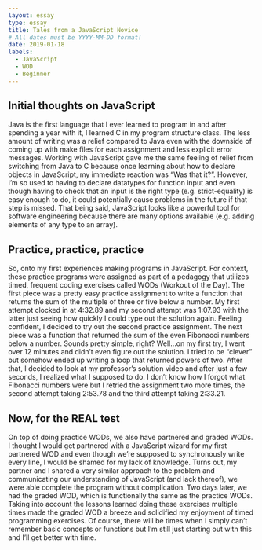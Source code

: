```yaml
---
layout: essay
type: essay
title: Tales from a JavaScript Novice
# All dates must be YYYY-MM-DD format!
date: 2019-01-18
labels:
  - JavaScript
  - WOD
  - Beginner
---
```


## Initial thoughts on JavaScript

Java is the first language that I ever learned to program in and after spending a year with it, I learned C in my program structure class. The less amount of writing was a relief compared to Java even with the downside of coming up with make files for each assignment and less explicit error messages. Working with JavaScript gave me the same feeling of relief from switching from Java to C because once learning about how to declare objects in JavaScript, my immediate reaction was “Was that it?”. However, I’m so used to having to declare datatypes for function input and even though having to check that an input is the right type (e.g. strict-equality) is easy enough to do, it could potentially cause problems in the future if that step is missed. That being said, JavaScript looks like a powerful tool for software engineering because there are many options available (e.g. adding elements of any type to an array).

## Practice, practice, practice

So, onto my first experiences making programs in JavaScript. For context, these practice programs were assigned as part of a pedagogy that utilizes timed, frequent coding exercises called WODs (Workout of the Day). The first piece was a pretty easy practice assignment to write a function that returns the sum of the multiple of three or five below a number. My first attempt clocked in at 4:32.89 and my second attempt was 1:07.93 with the latter just seeing how quickly I could type out the solution again. Feeling confident, I decided to try out the second practice assignment. The next piece was a function that returned the sum of the even Fibonacci numbers below a number. Sounds pretty simple, right? Well…on my first try, I went over 12 minutes and didn’t even figure out the solution. I tried to be “clever” but somehow ended up writing a loop that returned powers of two. After that, I decided to look at my professor’s solution video and after just a few seconds, I realized what I supposed to do. I don’t know how I forgot what Fibonacci numbers were but I retried the assignment two more times, the second attempt taking 2:53.78 and the third attempt taking 2:33.21. 

## Now, for the REAL test

On top of doing practice WODs, we also have partnered and graded WODs. I thought I would get partnered with a JavaScript wizard for my first partnered WOD and even though we’re supposed to synchronously write every line, I would be shamed for my lack of knowledge. Turns out, my partner and I shared a very similar approach to the problem and communicating our understanding of JavaScript (and lack thereof), we were able complete the program without complication. Two days later, we had the graded WOD, which is functionally the same as the practice WODs. Taking into account the lessons learned doing these exercises multiple times made the graded WOD a breeze and solidified my enjoyment of timed programming exercises. Of course, there will be times when I simply can’t remember basic concepts or functions but I’m still just starting out with this and I’ll get better with time. 

